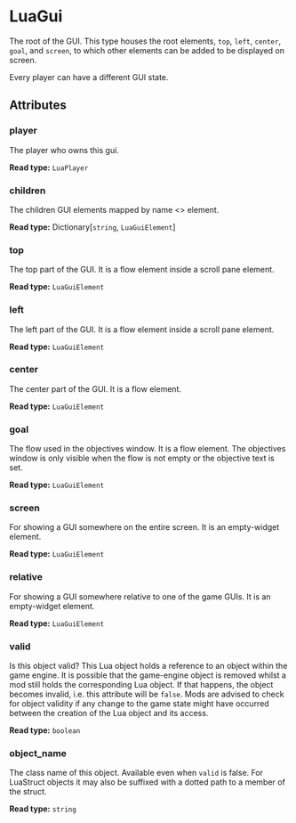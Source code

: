 # LuaGui

The root of the GUI. This type houses the root elements, `top`, `left`, `center`,  `goal`, and `screen`, to which other elements can be added to be displayed on screen.

Every player can have a different GUI state.

## Attributes

### player

The player who owns this gui.

**Read type:** `LuaPlayer`

### children

The children GUI elements mapped by name <> element.

**Read type:** Dictionary[`string`, `LuaGuiElement`]

### top

The top part of the GUI. It is a flow element inside a scroll pane element.

**Read type:** `LuaGuiElement`

### left

The left part of the GUI. It is a flow element inside a scroll pane element.

**Read type:** `LuaGuiElement`

### center

The center part of the GUI. It is a flow element.

**Read type:** `LuaGuiElement`

### goal

The flow used in the objectives window. It is a flow element. The objectives window is only visible when the flow is not empty or the objective text is set.

**Read type:** `LuaGuiElement`

### screen

For showing a GUI somewhere on the entire screen. It is an empty-widget element.

**Read type:** `LuaGuiElement`

### relative

For showing a GUI somewhere relative to one of the game GUIs. It is an empty-widget element.

**Read type:** `LuaGuiElement`

### valid

Is this object valid? This Lua object holds a reference to an object within the game engine. It is possible that the game-engine object is removed whilst a mod still holds the corresponding Lua object. If that happens, the object becomes invalid, i.e. this attribute will be `false`. Mods are advised to check for object validity if any change to the game state might have occurred between the creation of the Lua object and its access.

**Read type:** `boolean`

### object_name

The class name of this object. Available even when `valid` is false. For LuaStruct objects it may also be suffixed with a dotted path to a member of the struct.

**Read type:** `string`

